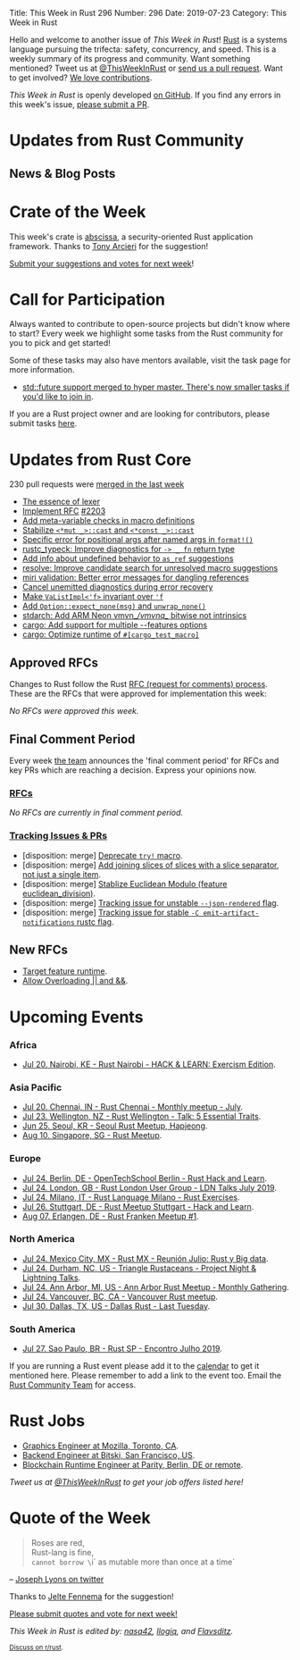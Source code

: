 Title: This Week in Rust 296
Number: 296
Date: 2019-07-23
Category: This Week in Rust

Hello and welcome to another issue of *This Week in Rust*!
[Rust](http://rust-lang.org) is a systems language pursuing the trifecta: safety, concurrency, and speed.
This is a weekly summary of its progress and community.
Want something mentioned? Tweet us at [@ThisWeekInRust](https://twitter.com/ThisWeekInRust) or [send us a pull request](https://github.com/cmr/this-week-in-rust).
Want to get involved? [We love contributions](https://github.com/rust-lang/rust/blob/master/CONTRIBUTING.md).

*This Week in Rust* is openly developed [on GitHub](https://github.com/cmr/this-week-in-rust).
If you find any errors in this week's issue, [please submit a PR](https://github.com/cmr/this-week-in-rust/pulls).

# Updates from Rust Community

## News & Blog Posts

# Crate of the Week

This week's crate is [abscissa](https://github.com/iqlusioninc/abscissa), a security-oriented Rust application framework.
Thanks to [Tony Arcieri](https://users.rust-lang.org/t/crate-of-the-week/2704/590) for the suggestion!

[Submit your suggestions and votes for next week][submit_crate]!

[submit_crate]: https://users.rust-lang.org/t/crate-of-the-week/2704

# Call for Participation

Always wanted to contribute to open-source projects but didn't know where to start?
Every week we highlight some tasks from the Rust community for you to pick and get started!

Some of these tasks may also have mentors available, visit the task page for more information.

* [std::future support merged to hyper master. There's now smaller tasks if you'd like to join in](https://github.com/hyperium/hyper/milestone/5).

If you are a Rust project owner and are looking for contributors, please submit tasks [here][guidelines].

[guidelines]: https://users.rust-lang.org/t/twir-call-for-participation/4821

# Updates from Rust Core

230 pull requests were [merged in the last week][merged]

[merged]: https://github.com/search?q=is%3Apr+org%3Arust-lang+is%3Amerged+merged%3A2019-07-15..2019-07-22

* [The essence of lexer](https://github.com/rust-lang/rust/pull/59706)
* [Implement RFC](https://github.com/rust-lang/rust/pull/61749) [#2203](https://rust-lang.github.io/rfcs/2203-const-repeat-expr.html)
* [Add meta-variable checks in macro definitions](https://github.com/rust-lang/rust/pull/62008)
* [Stabilize `<*mut _>::cast` and `<*const _>::cast`](https://github.com/rust-lang/rust/pull/62713)
* [Specific error for positional args after named args in `format!()`](https://github.com/rust-lang/rust/pull/62710)
* [rustc_typeck: Improve diagnostics for `-> _ fn` return type](https://github.com/rust-lang/rust/pull/62694)
* [Add info about undefined behavior to `as_ref` suggestions](https://github.com/rust-lang/rust/pull/62685)
* [resolve: Improve candidate search for unresolved macro suggestions](https://github.com/rust-lang/rust/pull/62684)
* [miri validation: Better error messages for dangling references](https://github.com/rust-lang/rust/pull/62673)
* [Cancel unemitted diagnostics during error recovery](https://github.com/rust-lang/rust/pull/62666)
* [Make `VaListImpl<'f>` invariant over `'f`](https://github.com/rust-lang/rust/pull/62639)
* [Add `Option::expect_none(msg)` and `unwrap_none()`](https://github.com/rust-lang/rust/pull/62596)
* [stdarch: Add ARM Neon vmvn_*/vmvnq_* bitwise not intrinsics](https://github.com/rust-lang/stdarch/pull/770)
* [cargo: Add support for multiple --features options](https://github.com/rust-lang/cargo/pull/7084)
* [cargo: Optimize runtime of `#[cargo_test_macro]`](https://github.com/rust-lang/cargo/pull/7146)

## Approved RFCs

Changes to Rust follow the Rust [RFC (request for comments)
process](https://github.com/rust-lang/rfcs#rust-rfcs). These
are the RFCs that were approved for implementation this week:

*No RFCs were approved this week.*

## Final Comment Period

Every week [the team](https://www.rust-lang.org/team.html) announces the
'final comment period' for RFCs and key PRs which are reaching a
decision. Express your opinions now.

### [RFCs](https://github.com/rust-lang/rfcs/labels/final-comment-period)

*No RFCs are currently in final comment period.*

### [Tracking Issues & PRs](https://github.com/rust-lang/rust/labels/final-comment-period)

* [disposition: merge] [Deprecate `try!` macro](https://github.com/rust-lang/rust/pull/62672).
* [disposition: merge] [Add joining slices of slices with a slice separator, not just a single item](https://github.com/rust-lang/rust/pull/62528).
* [disposition: merge] [Stablize Euclidean Modulo (feature euclidean_division)](https://github.com/rust-lang/rust/pull/61884).
* [disposition: merge] [Tracking issue for unstable `--json-rendered` flag](https://github.com/rust-lang/rust/issues/60987).
* [disposition: merge] [Tracking issue for stable `-C emit-artifact-notifications` rustc flag](https://github.com/rust-lang/rust/issues/60419).

## New RFCs

* [Target feature runtime](https://github.com/rust-lang/rfcs/pull/2725).
* [Allow Overloading || and &&](https://github.com/rust-lang/rfcs/pull/2722).

# Upcoming Events

### Africa

* [Jul 20. Nairobi, KE - Rust Nairobi - HACK & LEARN: Exercism Edition](https://www.meetup.com/Rust-Nairobi/events/259650701/).

### Asia Pacific

* [Jul 20. Chennai, IN - Rust Chennai - Monthly meetup - July](https://www.meetup.com/mad-rs/events/263158278).
* [Jul 23. Wellington, NZ - Rust Wellington - Talk: 5 Essential Traits](https://www.meetup.com/Rust-Wellington/events/262407494/).
* [Jun 25. Seoul, KR - Seoul Rust Meetup, Hapjeong](https://www.meetup.com/Rust-Seoul-Meetup/events/srxvzqyzkbfc/).
* [Aug 10. Singapore, SG - Rust Meetup](https://www.eventbrite.com/e/rust-meetup-tickets-65358532129).

### Europe

* [Jul 24. Berlin, DE - OpenTechSchool Berlin - Rust Hack and Learn](https://www.meetup.com/opentechschool-berlin/events/gkkttqyzkbgc/).
* [Jul 24. London, GB - Rust London User Group - LDN Talks July 2019](https://www.meetup.com/Rust-London-User-Group/events/262999277/).
* [Jul 24. Milano, IT - Rust Language Milano - Rust Exercises](https://www.meetup.com/rust-language-milano/events/263140153).
* [Jul 26. Stuttgart, DE - Rust Meetup Stuttgart - Hack and Learn](https://gettogether.community/events/1763/3-hack-and-learn-shackspace-stuttgart/).
* [Aug 07. Erlangen, DE - Rust Franken Meetup #1](https://www.meetup.com/Rust-NERF/events/263163435/).

### North America

* [Jul 24. Mexico City, MX - Rust MX - Reunión Julio: Rust y Big data](https://www.meetup.com/Rust-MX/events/262960131/).
* [Jul 24. Durham, NC, US - Triangle Rustaceans - Project Night & Lightning Talks](https://www.meetup.com/triangle-rustaceans/events/mfglwpyzkbdc/).
* [Jul 24. Ann Arbor, MI, US - Ann Arbor Rust Meetup - Monthly Gathering](https://www.meetup.com/Ann-Arbor-Rust-Meetup/events/zdfscryzkbgc/).
* [Jul 24. Vancouver, BC, CA - Vancouver Rust meetup](https://www.meetup.com/Vancouver-Rust/events/fzqqwqyzkbgc/).
* [Jul 30. Dallas, TX, US - Dallas Rust - Last Tuesday](https://www.meetup.com/Dallas-Rust/events/zfgwzmyzkbnc/).

### South America

* [Jul 27. Sao Paulo, BR - Rust SP - Encontro Julho 2019](https://www.meetup.com/Rust-Sao-Paulo-Meetup/events/262488375).

If you are running a Rust event please add it to the [calendar] to get
it mentioned here. Please remember to add a link to the event too.
Email the [Rust Community Team][community] for access.

[calendar]: https://www.google.com/calendar/embed?src=apd9vmbc22egenmtu5l6c5jbfc%40group.calendar.google.com
[community]: mailto:community-team@rust-lang.org

# Rust Jobs

* [Graphics Engineer at Mozilla, Toronto, CA](https://careers.mozilla.org/position/gh/1728803/).
* [Backend Engineer at Bitski, San Francisco, US](https://angel.co/company/bitski/jobs/366874-backend-engineer).
* [Blockchain Runtime Engineer at Parity, Berlin, DE or remote](https://www.parity.io/jobs/#berlin-blockchain-runtime-engineer).

*Tweet us at [@ThisWeekInRust](https://twitter.com/ThisWeekInRust) to get your job offers listed here!*

# Quote of the Week

> Roses are red,  
> Rust-lang is fine,  
> `cannot borrow \`i\` as mutable more than once at a time`

– [Joseph Lyons on twitter](https://twitter.com/MyDeathMachine/status/1151957842934599680)

Thanks to [Jelte Fennema](https://users.rust-lang.org/t/twir-quote-of-the-week/328/666) for the suggestion!

[Please submit quotes and vote for next week!](https://users.rust-lang.org/t/twir-quote-of-the-week/328)

*This Week in Rust is edited by: [nasa42](https://github.com/nasa42), [llogiq](https://github.com/llogiq), and [Flavsditz](https://github.com/Flavsditz).*

<small>[Discuss on r/rust]().</small>
